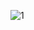 ![1](https://github.com/cyber-robot1/Mastering-4-critical-SKILLS-using-CPP-17-course/assets/76911827/6069d731-dfd5-4230-a282-db5c3d3ea567)
